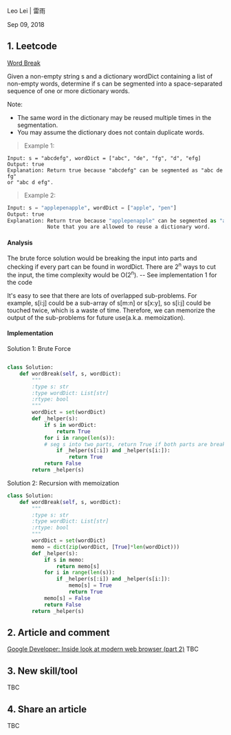 Leo Lei | 雷雨

Sep 09, 2018

## 1. Leetcode

[Word Break](https://leetcode.com/problems/word-break/description/)

Given a non-empty string s and a dictionary wordDict containing a list of non-empty words, determine if s can be segmented into a space-separated sequence of one or more dictionary words.

Note:

- The same word in the dictionary may be reused multiple times in the segmentation.
- You may assume the dictionary does not contain duplicate words.

> Example 1:
```
Input: s = "abcdefg", wordDict = ["abc", "de", "fg", "d", "efg]
Output: true
Explanation: Return true because "abcdefg" can be segmented as "abc de fg"
or "abc d efg".
```
> Example 2:
```python
Input: s = "applepenapple", wordDict = ["apple", "pen"]
Output: true
Explanation: Return true because "applepenapple" can be segmented as "apple pen apple".
             Note that you are allowed to reuse a dictionary word.
```
#### Analysis
The brute force solution would be breaking the input into parts and checking if every part can be 
found in wordDict. There are 2<sup>n</sup> ways to cut the input, the time complexity would be O(2<sup>n</sup>). -- See implementation 1 for the code

It's easy to see that there are lots of overlapped sub-problems. For example, s[i:j]
could be a sub-array of s[m:n] or s[x:y], so s[i:j] could be touched twice, which 
is a waste of time. Therefore, we can memorize the output of the sub-problems 
for future use(a.k.a. memoization).

#### Implementation
Solution 1: Brute Force
```python

class Solution:
    def wordBreak(self, s, wordDict):
        """
        :type s: str
        :type wordDict: List[str]
        :rtype: bool
        """
        wordDict = set(wordDict)
        def _helper(s):
            if s in wordDict:
                return True
            for i in range(len(s)):
            # seg s into two parts, return True if both parts are breakable
                if _helper(s[:i]) and _helper(s[i:]):
                    return True
            return False
        return _helper(s)

```
Solution 2: Recursion with memoization
```python
class Solution:
    def wordBreak(self, s, wordDict):
        """
        :type s: str
        :type wordDict: List[str]
        :rtype: bool
        """
        wordDict = set(wordDict)
        memo = dict(zip(wordDict, [True]*len(wordDict)))
        def _helper(s):
            if s in memo:
                return memo[s]
            for i in range(len(s)):
                if _helper(s[:i]) and _helper(s[i:]):
                    memo[s] = True
                    return True
            memo[s] = False
            return False
        return _helper(s)
```

## 2. Article and comment
[Google Developer: Inside look at modern web browser (part 2)](https://developers.google.com/web/updates/2018/09/inside-browser-part2)
TBC

## 3. New skill/tool
TBC

## 4. Share an article
TBC
